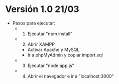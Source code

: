 # Versión 1.0 21/03

- Pasos para ejecutar:
    - 1) Ejecutar "npm install"
    - 2) Abrir XAMPP
        - Activar Apache y MySQL
        - Ir a phpMyAdmin y copiar import.sql
    - 3) Ejecutar "node app.js"
    - 4) Abrir el navegador e ir a "localhost:3000"